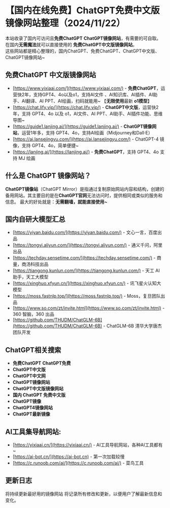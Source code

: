 # 【国内在线免费】ChatGPT免费中文版镜像网站整理（2024/11/22）

本站收录了国内可访问且**免费ChatGPT** **ChatGPT镜像网站**，有需要的可自取。 在国内**无需魔法**就可以直接使用的 **免费ChatGPT中文版镜像网站**。 <br />
这些网站都是精心整理的，国内ChatGPT、免费ChatGPT、ChatGPT中文版、ChatGPT镜像网站~

## 免费ChatGPT 中文版镜像网站

- [https://www.yixiaai.com/](https://www.yixiaai.com/) - **免费ChatGPT**，运营快2年，支持GPT4、4o以及o1，支持AI文件 、AI知识库、AI插件、AI助手、AI翻译、AI PPT、AI绘画，扫码就能用~ 【**无限使用**最新 **o1模型**】
- [https://chat.lify.vip/](https://chat.lify.vip/) - **ChatGPT中文版**，运营快2年，支持 GPT4、4o 以及 o1，AI文件、AI PPT、AI助手、AI插件功能、思维导图~
- [https://guide1.lanjing.ai/](https://guide1.lanjing.ai/) - **ChatGPT镜像网站**，运营1年多，支持 GPT4、4o，支持AI绘画（Midjourney和Dall·E）
- [https://ai.lansejingyu.com/](https://ai.lansejingyu.com/) - ChatGPT-4 镜像，支持 GPT4、4o，简单便捷~
- [https://lanjing.ai/](https://lanjing.ai/) - **免费ChatGPT**，支持 GPT4、4o 支持 MJ 绘画

## 什么是 ChatGPT 镜像网站？

**ChatGPT镜像站**（ChatGPT Mirror）是指通过复制原始网站内容和结构，创建的备用网站。其主要目的是在**ChatGPT官网**无法访问时，提供相同或类似的服务和信息。
最大的好处就是：**无需翻墙，就能直接使用~**

## 国内自研大模型汇总

- [https://yiyan.baidu.com/](https://yiyan.baidu.com/) - 文心一言，百度出品
- [https://tongyi.aliyun.com/](https://tongyi.aliyun.com/) - 通义千问，阿里出品
- [https://techday.sensetime.com/](https://techday.sensetime.com/) - 商量，商汤科技出品
- [https://tiangong.kunlun.com/](https://tiangong.kunlun.com/) - 天工 AI 助手，天工大模型
- [https://xinghuo.xfyun.cn/](https://xinghuo.xfyun.cn/) - 讯飞星火认知大模型
- [https://moss.fastnlp.top/](https://moss.fastnlp.top/) - Moss，复旦团队出品
- [https://www.so.com/zt/invite.html](https://www.so.com/zt/invite.html) - 360 智脑，360 出品
- [https://github.com/THUDM/ChatGLM-6B](https://github.com/THUDM/ChatGLM-6B) - ChatGLM-6B 清华大学唐杰团队开发

## ChatGPT相关搜索

- **免费ChatGPT**
  **ChatGPT免费**
- **ChatGPT中文版**
- **ChatGPT中文网**
- **ChatGPT镜像网站**
- **ChatGPT中文版镜像网站**
- **国内 ChatGPT 免费中文版**
- **ChatGPT镜像**
- **ChatGPT4镜像网站**
- **ChatGPT最新镜像**

## AI工具集导航网站:

- [https://yixiaai.cn/](https://yixiaai.cn/) - AI工具导航网站，各种AI工具都有~
- [https://ai-bot.cn/](https://ai-bot.cn) - 第一次加载较慢
- [https://c.runoob.com/ai/](https://c.runoob.com/ai/) - 菜鸟工具

## 更新日志

将持续更新最好用的镜像网站
将记录所有修改和更新，以便用户了解最新信息和变化。
